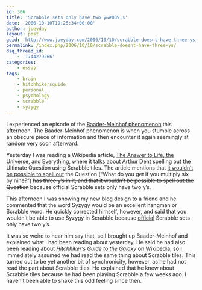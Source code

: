 ```yaml
---
id: 306
title: 'Scrabble sets only have two y&#039;s'
date: '2006-10-10T19:25:34+00:00'
author: joeyday
layout: post
guid: 'http://www.joeyday.com/2006/10/10/scrabble-doesnt-have-three-ys'
permalink: /index.php/2006/10/10/scrabble-doesnt-have-three-ys/
dsq_thread_id:
    - '1744279266'
categories:
    - essay
tags:
    - brain
    - hitchhikersguide
    - personal
    - psychology
    - scrabble
    - syzygy
---
```


I experienced an episode of the [Baader-Meinhof phenomenon](http://www.damninteresting.com/?p=417) this afternoon. The Baader-Meinhof phenomenon is when you stumble across an obscure piece of information and then encounter it again seemingly at random very soon afterward.

Yesterday I was reading a Wikipedia article, [The Answer to Life, the Universe, and Everything](http://en.wikipedia.org/wiki/The_Answer_to_Life%2C_the_Universe%2C_and_Everything), where it talks about Arthur Dent spelling out the Ultimate Question using Scrabble tiles. The article mentions that <ins datetime="2006-10-14T17:35:12+00:00">it wouldn’t be possible to spell out</ins> the Question (“What do you get if you multiply six by nine?”) <del datetime="2006-10-14T17:35:12+00:00">has three y’s in it, and that it wouldn’t be possible to spell out the Question</del> because official Scrabble sets only have two y’s.

This afternoon I was showing my new blog design to a friend and he commented that the word Syzygy would be an excellent hangman or Scrabble word. He quickly corrected himself, however, and said that you wouldn’t be able to use Syzygy in Scrabble because <ins datetime="2006-10-14T17:35:12+00:00">official</ins> Scrabble sets only have two y’s.

It was so weird to hear him say that, so I brought up Baader-Meinhof and explained what I had been reading about yesterday. He said he had also been reading about <cite>[Hitchhiker’s Guide to the Galaxy](http://en.wikipedia.org/wiki/Hitchhiker%27s_Guide_to_the_Galaxy)</cite> on Wikipedia, so I immediately assumed we had read the same thing about Scrabble tiles. This turned out to be yet another bit of synchronicity, however, as he had not read the part about Scrabble tiles. He explained that he knew about Scrabble tiles because he had been playing Scrabble a few weeks ago. I haven’t been able to shake this odd feeling since then.